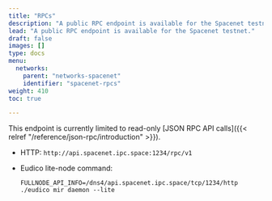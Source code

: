 ```yaml
---
title: "RPCs"
description: "A public RPC endpoint is available for the Spacenet testnet."
lead: "A public RPC endpoint is available for the Spacenet testnet."
draft: false
images: []
type: docs
menu:
  networks:
    parent: "networks-spacenet"
    identifier: "spacenet-rpcs"
weight: 410
toc: true

---
```


This endpoint is currently limited to read-only [JSON RPC API calls]({{< relref "/reference/json-rpc/introduction" >}}).

- HTTP: `http://api.spacenet.ipc.space:1234/rpc/v1`
- Eudico lite-node command: 

    ```shell
    FULLNODE_API_INFO=/dns4/api.spacenet.ipc.space/tcp/1234/http ./eudico mir daemon --lite
    ```
